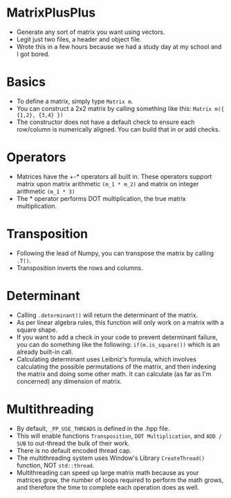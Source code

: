 # MatrixPlusPlus
* Generate any sort of matrix you want using vectors.
* Legit just two files, a header and object file.
* Wrote this in a few hours because we had a study day at my school and I got bored.

# Basics
* To define a matrix, simply type ```Matrix m```.
* You can construct a 2x2 matrix by calling something like this:
```Matrix m({ {1,2}, {3,4} }) ```
* The constructor does not have a default check to ensure each row/column is numerically
aligned. You can build that in or add checks.

# Operators
* Matrices have the +-* operators all built in. These operators support matrix
upon matrix arithmetic ```(m_1 * m_2)``` and matrix on integer arithmetic ```(m_1 * 3)```
* The * operator performs DOT multiplication, the true matrix multiplication.

# Transposition
* Following the lead of Numpy, you can transpose the matrix by calling ```.T()```.
* Transposition inverts the rows and columns.

# Determinant
* Calling ```.determinant()``` will return the determinant of the matrix.
* As per linear algebra rules, this function will only work on a matrix with a square shape.
* If you want to add a check in your code to prevent determinant failure, you can do something
like the following:
```if(m.is_square())``` which is an already built-in call.
* Calculating determinant uses Leibniz's formula, which involves calculating the 
possible permutations of the matrix, and then indexing the matrix and doing
some other math. It can calculate (as far as I'm concerned) any dimension of matrix. 

# Multithreading
* By default, `_PP_USE_THREADS` is defined in the .hpp file.
* This will enable functions `Transposition`, `DOT Multiplication`, and `ADD / SUB` to out-thread the bulk of their work.
* There is no default encoded thread cap.
* The multithreading system uses Window's Library `CreateThread()` function, NOT `std::thread`.
* Multithreading can speed up large matrix math because as your matrices grow, the number of loops required to perform the math
grows, and therefore the time to complete each operation does as well.
